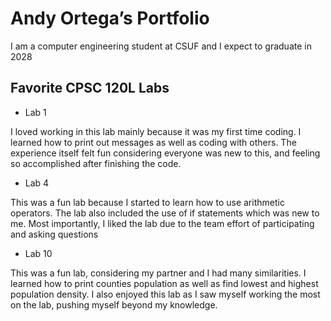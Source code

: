 # Andy Ortega’s Portfolio

I am a computer engineering student at  CSUF and I expect to graduate in 2028

## Favorite CPSC 120L Labs
* Lab 1

I loved working in this lab mainly because it was my first time coding. I learned how to print out messages as well as coding with others. The experience itself felt fun considering everyone was new to this, and feeling so accomplished after finishing the code.

* Lab 4

This was a fun lab because I started to learn how to use arithmetic operators. The lab also included the use of if statements which was new to me. Most importantly, I liked the lab due to the team effort of participating and asking questions

* Lab 10

This was a fun lab, considering my partner and I had many similarities. I learned how to print counties population as well as find lowest and highest population density. I also enjoyed this lab as I saw myself working the most on the lab, pushing myself beyond my knowledge.
